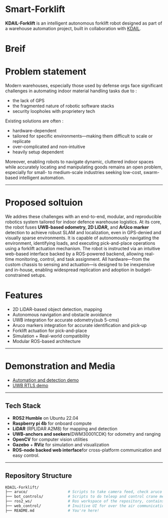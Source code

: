 # Smart-Forklift

**KDAIL-Forklift** is an intelligent autonomous forklift robot designed as part of a warehouse automation project, built in collaboration with <a href="https://krishnaallied.com/">KDAIL</a>.

# Breif

# Problem statement

Modern warehouses, especially those used by defense orgs face significant challenges in automating indoor material handling tasks due to :
- the lack of GPS 
- the fragmented nature of robotic software stacks  
- security loopholes with proprietery tech 

Existing solutions are often :
- hardware-dependent 
- tailored for specific environments—making them difficult to scale or replicate
- over-complicated and non-intuitive 
- heavily setup dependent 

Moreover, enabling robots to navigate dynamic, cluttered indoor spaces while accurately locating and manipulating goods remains an open problem, especially for small- to medium-scale industries seeking low-cost, swarm-based intelligent automation.

---
# Proposed soltuion 

We addres these challenges with an end-to-end, modular, and reproducible robotics system tailored for indoor defence warehouse logistics. At its core, the robot fuses <b>UWB-based odometry, 2D LiDAR,</b> and <b>ArUco marker</b> detection to achieve robust SLAM and localization, even in GPS-denied and visually sparse environments. It is capable of autonomously navigating the environment, identifying loads, and executing pick-and-place operations using a forklift actuation mechanism.
The robot is instructed via an intuitive web-based interface backed by a ROS-powered backend, allowing real-time monitoring, control, and task assignment. All hardware—from the custom chassis to sensing and actuation—is designed to be inexpensive and in-house, enabling widespread replication and adoption in budget-constrained setups.

# Features

- 2D LiDAR-based object detection, mapping
- Autonomous navigation and obstacle avoidance
- UWB integration for accurate odometry(sub 5-cms)
- Aruco markers integration for accurate identification and pick-up
- Forklift actuation for pick-and-place
- Simulation + Real-world compatibility
- Modular ROS-based architecture

---

#  Demonstration and Media

- [Automation and detection demo](https://youtube.com/shorts/qDDlVrJwSQA?feature=share)
- [UWB RTLS demo](https://youtube.com/shorts/iG-MlcV99eU?feature=share)

---


## Tech Stack

- **ROS2 Humble** on Ubuntu 22.04
- **Raspberry pi 4b** for onboard compute 
- **LiDAR** (RPLIDAR A2M8) for mapping and detection
- **UWB-anchors and seekers**(DWM30001CDK) for odometry and ranging
- **OpenCV** for computer vision utilities
- **Gazebo** + **RViz** for simulation and visualization
- **ROS-node backed web interface**for cross-platform communication and easy control. 

---

##  Repository Structure

```bash
KDAIL-Forklift/
├── aruco/                  # Scripts to take camera feed, check aruco markers
├── bot_controls/           # Scripts to do teleop and control crane mechanism of the bot
├── ros2_ws/                # Ros workspace of the repository, contains all the nodes and topics created
├── web_control/            # Inuitive UI for over the air communication/control of the bot
├── README.md               # You're here!
  
